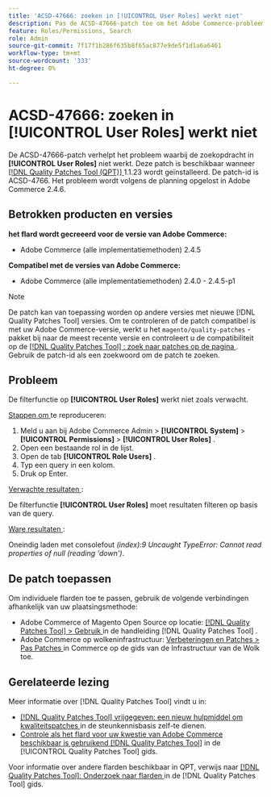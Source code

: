 ```yaml
---
title: 'ACSD-47666: zoeken in [!UICONTROL User Roles] werkt niet'
description: Pas de ACSD-47666-patch toe om het Adobe Commerce-probleem op te lossen, waarbij de filterfunctie op [!UICONTROL User Roles] niet werkt zoals u had verwacht.
feature: Roles/Permissions, Search
role: Admin
source-git-commit: 7f17f1b286f635b8f65ac877e9de5f1d1a6a6461
workflow-type: tm+mt
source-wordcount: '333'
ht-degree: 0%

---
```


# ACSD-47666: zoeken in **[!UICONTROL User Roles]** werkt niet

De ACSD-47666-patch verhelpt het probleem waarbij de zoekopdracht in **[!UICONTROL User Roles]** niet werkt. Deze patch is beschikbaar wanneer [[!DNL Quality Patches Tool (QPT)] ](https://experienceleague.adobe.com/en/docs/commerce-knowledge-base/kb/announcements/commerce-announcements/magento-quality-patches-released-new-tool-to-self-serve-quality-patches) 1.1.23 wordt geïnstalleerd. De patch-id is ACSD-4766. Het probleem wordt volgens de planning opgelost in Adobe Commerce 2.4.6.

## Betrokken producten en versies

**het flard wordt gecreeerd voor de versie van Adobe Commerce:**

* Adobe Commerce (alle implementatiemethoden) 2.4.5

**Compatibel met de versies van Adobe Commerce:**

* Adobe Commerce (alle implementatiemethoden) 2.4.0 - 2.4.5-p1

>[!NOTE]
>
>De patch kan van toepassing worden op andere versies met nieuwe [!DNL Quality Patches Tool] versies. Om te controleren of de patch compatibel is met uw Adobe Commerce-versie, werkt u het `magento/quality-patches` -pakket bij naar de meest recente versie en controleert u de compatibiliteit op de [[!DNL Quality Patches Tool] : zoek naar patches op de pagina ](https://experienceleague.adobe.com/tools/commerce-quality-patches/index.html) . Gebruik de patch-id als een zoekwoord om de patch te zoeken.

## Probleem

De filterfunctie op **[!UICONTROL User Roles]** werkt niet zoals verwacht.

<u> Stappen om </u> te reproduceren:

1. Meld u aan bij Adobe Commerce Admin > **[!UICONTROL System]** > **[!UICONTROL Permissions]** > **[!UICONTROL User Roles]** .
1. Open een bestaande rol in de lijst.
1. Open de tab **[!UICONTROL Role Users]** .
1. Typ een query in een kolom.
1. Druk op Enter.

<u> Verwachte resultaten </u>:

De filterfunctie **[!UICONTROL User Roles]** moet resultaten filteren op basis van de query.

<u> Ware resultaten </u>:

Oneindig laden met consolefout _(index):9 Uncaught TypeError: Cannot read properties of null (reading &#39;down&#39;)_.

## De patch toepassen

Om individuele flarden toe te passen, gebruik de volgende verbindingen afhankelijk van uw plaatsingsmethode:

* Adobe Commerce of Magento Open Source op locatie: [[!DNL Quality Patches Tool]  > Gebruik ](https://experienceleague.adobe.com/docs/commerce-operations/tools/quality-patches-tool/usage.html) in de handleiding [!DNL Quality Patches Tool] .
* Adobe Commerce op wolkeninfrastructuur: [ Verbeteringen en Patches > Pas Patches ](https://experienceleague.adobe.com/docs/commerce-cloud-service/user-guide/develop/upgrade/apply-patches.html) in Commerce op de gids van de Infrastructuur van de Wolk toe. 

## Gerelateerde lezing

Meer informatie over [!DNL Quality Patches Tool] vindt u in:

* [[!DNL Quality Patches Tool]  vrijgegeven: een nieuw hulpmiddel om kwaliteitspatches ](https://experienceleague.adobe.com/en/docs/commerce-knowledge-base/kb/announcements/commerce-announcements/magento-quality-patches-released-new-tool-to-self-serve-quality-patches) in de steunkennisbasis zelf-te dienen.
* [ Controle als het flard voor uw kwestie van Adobe Commerce beschikbaar is gebruikend  [!DNL Quality Patches Tool]](/help/tools/quality-patches-tool/patches-available-in-qpt/check-patch-for-magento-issue-with-magento-quality-patches.md) in de [!UICONTROL Quality Patches Tool] gids.


Voor informatie over andere flarden beschikbaar in QPT, verwijs naar [[!DNL Quality Patches Tool]: Onderzoek naar flarden ](https://experienceleague.adobe.com/tools/commerce-quality-patches/index.html) in de [!DNL Quality Patches Tool] gids.

